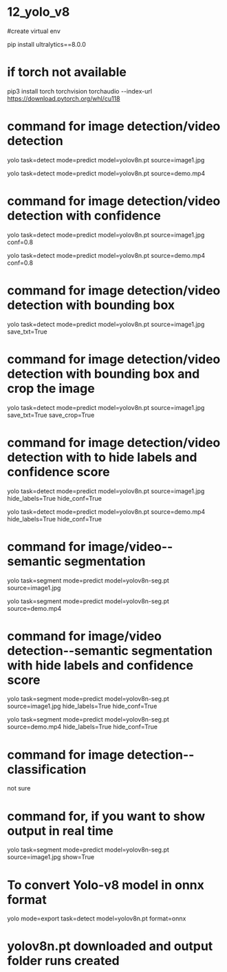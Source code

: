 # 12_yolo_v8


#create virtual env


pip install ultralytics==8.0.0

# if torch not available

pip3 install torch torchvision torchaudio --index-url https://download.pytorch.org/whl/cu118

# command for image detection/video detection

yolo task=detect mode=predict model=yolov8n.pt source=image1.jpg 


yolo task=detect mode=predict model=yolov8n.pt source=demo.mp4

# command for image detection/video detection with confidence 


yolo task=detect mode=predict model=yolov8n.pt source=image1.jpg conf=0.8


yolo task=detect mode=predict model=yolov8n.pt source=demo.mp4 conf=0.8

# command for image detection/video detection with bounding box 


yolo task=detect mode=predict model=yolov8n.pt source=image1.jpg save_txt=True

# command for image detection/video detection with bounding box and crop the image


yolo task=detect mode=predict model=yolov8n.pt source=image1.jpg save_txt=True save_crop=True


# command for image detection/video detection with to hide labels and confidence score


yolo task=detect mode=predict model=yolov8n.pt source=image1.jpg hide_labels=True hide_conf=True


yolo task=detect mode=predict model=yolov8n.pt source=demo.mp4 hide_labels=True hide_conf=True

# command for image/video--semantic segmentation


yolo task=segment mode=predict model=yolov8n-seg.pt source=image1.jpg 


yolo task=segment mode=predict model=yolov8n-seg.pt source=demo.mp4



# command for image/video detection--semantic segmentation with hide labels and confidence score


yolo task=segment mode=predict model=yolov8n-seg.pt source=image1.jpg hide_labels=True hide_conf=True


yolo task=segment mode=predict model=yolov8n-seg.pt source=demo.mp4 hide_labels=True hide_conf=True

# command for image detection--classification
<!-- yolo task=segment mode=predict model=yolov8n-cls.pt source=image1.jpg  --> not sure

# command for, if you want to show output in real time


yolo task=segment mode=predict model=yolov8n-seg.pt source=image1.jpg show=True

# To convert Yolo-v8 model in onnx format


yolo mode=export task=detect model=yolov8n.pt format=onnx

# yolov8n.pt downloaded and output folder runs created




